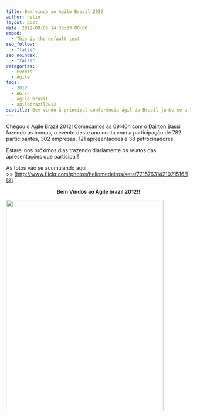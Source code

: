 ```yaml
---
title: Bem vindo ao Agile Brazil 2012
author: helio
layout: post
date: 2012-09-05 14:33:33+00:00
embed:
  - This is the default text
seo_follow:
  - "false"
seo_noindex:
  - "false"
categories:
  - Events
  - Agile
tags:
  - 2012
  - AGILE
  - agile brazil
  - agilebrazil2012
subtitle: Bem-vindo à principal conferência ágil do Brasil—junte-se a 782 participantes, 302 empresas e 121 apresentações para insights diários da maior reunião da comunidade ágil do país
---
```


Chegou o Agile Brazil 2012! Começamos as 09:40h com o [Dairton Bassi][1] fazendo as honras, o evento deste ano conta com a participação de 782 participantes, 302 empresas, 121 apresentações e 38 patrocinadores.

Estarei nos próximos dias trazendo diariamente os relatos das apresentações que participar!

As fotos vão se acumulando aqui >> [http://www.flickr.com/photos/heliomedeiros/sets/72157631421021516/][2]

<p style="text-align: center">
  <strong>Bem Vindos ao Agile brazil 2012!!</strong>
</p>

[<img class="aligncenter size-full wp-image-581" src="/uploads/2012/09/Screen-Shot-2012-09-05-at-12.23.36-PM.png" alt="" width="429" height="575" srcset="/uploads/2012/09/Screen-Shot-2012-09-05-at-12.23.36-PM.png 429w, /uploads/2012/09/Screen-Shot-2012-09-05-at-12.23.36-PM-223x300.png 223w" sizes="(max-width: 429px) 100vw, 429px" />][3]

&nbsp;

[1]: http://twitter.com/dbassi "@dbassi"
[2]: http://www.flickr.com/photos/heliomedeiros/sets/72157631421021516/ "Agile Brazil 2012 - Flickr"
[3]: /uploads/2012/09/Screen-Shot-2012-09-05-at-12.23.36-PM.png
